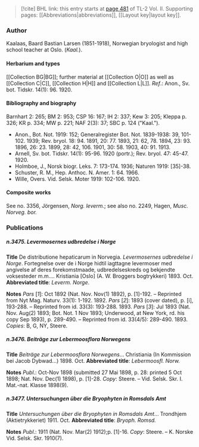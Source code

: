 > [!cite] BHL link: this entry starts at [page 481](https://www.biodiversitylibrary.org/item/103253#page/507/mode/1up) of TL-2 Vol. II.
> Supporting pages: [[Abbreviations|abbreviations]], [[Layout key|layout key]].

### Author

Kaalaas, Baard Bastian Larsen (1851-1918), Norwegian bryologist and high school teacher at Oslo. (*Kaal.*).

#### Herbarium and types

[[Collection BG|BG]]; further material at [[Collection O|O]] as well as [[Collection C|C]], [[Collection H|H]] and [[Collection L|L]].
*Ref*.: Anon., Sv. bot. Tidskr. 14(1): 96. 1920.

#### Bibliography and biography

Barnhart 2: 265; BM 2: 953; CSP 16: 167; IH 2: 337; Kew 3: 205; Kleppa p. 326; KR p. 334; MW p. 221; NAF 2(3): 37; SBC p. 124 ("Kaal.").
- Anon., Bot. Not. 1919: 152; Generalregister Bot. Not. 1839-1938: 39, 101-102. 1939; Rev. bryol. 18: 94. 1891, 20: 77. 1893, 21: 62, 78. 1894, 23: 93. 1896, 26: 23. 1899, 28: 42, 106. 1901, 30: 58. 1903, 40: 91. 1913.
- Arnell, Sv. bot. Tidskr. 14(1): 95-96. 1920 (portr.); Rev. bryol. 47: 45-47. 1920.
- Holmboe, J., Norsk biogr. Leks. 7: 173-174. 1936; Naturen 1919: \[35\]-38.
- Schuster, R. M., Hep. Anthoc. N. Amer. 1: 64. 1966.
- Wille, Overs. Vid. Selsk. Moter 1919: 102-106. 1920.

#### Composite works

See no. 3356, Jörgensen, *Norg. leverm.*; see also no. 2249, Hagen, *Musc. Norveg. bor.*

### Publications

##### n.3475. Levermosernes udbredelse i Norge

**Title**
De distributione hepaticarum in Norvegia. *Levermosernes udbredelse i Norge*. Fortegnelse over de i Norge hidtil iagttagne levermoser med angivelse af deres forekomstmaade, udbredelseskreds og bekjendte voksesteder m.m.... Kristiania \[Oslo\] (A. W. Broggers bogtrykkeri) 1893. Oct.
**Abbreviated title**: *Leverm. Norge*.

**Notes**
*Pars* \[*1*\]: Oct 1892 (Nat. Nov. Nov(1) 1892), p. \[1\]-192. – Reprinted from Nyt Mag. Naturv. 33(1): 1-192. 1892.
*Pars* \[*2*\]: 1893 (cover dated), p. \[i\], 193-288. – Reprinted from id. 33(3): 193-288. 1893.
*Pars* \[*3*\]: Jul 1893 (Nat. Nov. Aug(2) 1893; Bot. Not. 1 Nov 1893; Underwood, at New York, rd. his copy Sep 1893), p. 289-490. – Reprinted from id. 33(4/5): 289-490. 1893.
*Copies*: B, G, NY, Steere.

##### n.3476. Beiträge zur Lebermoosflora Norwegens

**Title**
*Beiträge zur Lebermoosflora Norwegens*... Christiania (In Kommission bei Jacob Dybwad...) 1898. Oct.
**Abbreviated title**: *Lebermoosfl. Norw.*

**Notes**
*Publ*.: Oct-Nov 1898 (submitted 27 Mai 1898, p. 28: printed 5 Oct 1898; Nat. Nov. Dec(1) 1898), p. \[1\]-28. *Copy*: Steere. – Vid. Selsk. Skr. I. Mat.-nat. Klasse 1898(9).

##### n.3477. Untersuchungen über die Bryophyten in Romsdals Amt

**Title**
*Untersuchungen über die Bryophyten in Romsdals Amt*... Trondhjem (Aktietrykkeriet) 1911. Oct.
**Abbreviated title**: *Bryoph. Romsd.*

**Notes**
*Publ*.: 1911 (Nat. Nov. Mar(2) 1912);p. \[1\]-16. *Copy*: Steere. – K. Norske Vid. Selsk. Skr. 1910(7).

